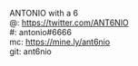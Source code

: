 ANTONIO with a 6                                                                                                                                                  
@: https://twitter.com/ANT6NlO                                                                                                                                                  
#: antonio#6666                                                                                                                                                  
mc: https://mine.ly/ant6nio                                                                                                                                                  
git: ant6nio                                                                                                                                                  

